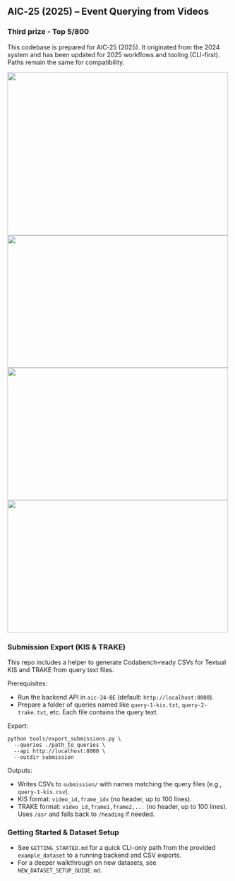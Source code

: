 ## AIC‑25 (2025) – Event Querying from Videos

### Third prize - Top 5/800

This codebase is prepared for AIC‑25 (2025). It originated from the 2024 system and has been updated for 2025 workflows and tooling (CLI-first). Paths remain the same for compatibility.

<img src="https://github.com/user-attachments/assets/d63cf2d1-3168-4381-8d09-ecb5568dcb25" width="500" height="370">

<img src="https://github.com/user-attachments/assets/c0aaad23-d1d6-479a-a730-72b9cba059f6" width="500" height="300">

<img src="https://github.com/user-attachments/assets/237442dc-030e-4b5e-b281-2fea223dc682" width="500" height="300">

<img src="https://github.com/user-attachments/assets/1f3321ef-0401-42e3-bf6a-c4ee0d7f8b11" width="500" height="300">



### Submission Export (KIS & TRAKE)

This repo includes a helper to generate Codabench‑ready CSVs for Textual KIS and TRAKE from query text files.

Prerequisites:
- Run the backend API in `aic-24-BE` (default: `http://localhost:8000`).
- Prepare a folder of queries named like `query-1-kis.txt`, `query-2-trake.txt`, etc. Each file contains the query text.

Export:
```
python tools/export_submissions.py \
  --queries ./path_to_queries \
  --api http://localhost:8000 \
  --outdir submission
```

Outputs:
- Writes CSVs to `submission/` with names matching the query files (e.g., `query-1-kis.csv`).
- KIS format: `video_id,frame_idx` (no header, up to 100 lines).
- TRAKE format: `video_id,frame1,frame2,...` (no header, up to 100 lines). Uses `/asr` and falls back to `/heading` if needed.

### Getting Started & Dataset Setup

- See `GETTING_STARTED.md` for a quick CLI-only path from the provided `example_dataset` to a running backend and CSV exports.
- For a deeper walkthrough on new datasets, see `NEW_DATASET_SETUP_GUIDE.md`.
